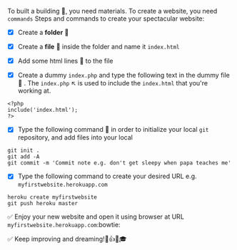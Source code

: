 To built a building :bank:, you need materials. To create a website, you need `commands`
Steps and commands to create your spectacular website:

- [x] Create a __folder__ :file_folder:

- [x] Create a __file__ :page_with_curl: inside the folder and name it `index.html`

- [x] Add some html lines :straight_ruler: to the file

- [x] Create a dummy `index.php` and type the following text in the dummy file :page_with_curl: . The `index.php` :arrow_upper_left: is used to include the `index.html` that you're working at.
```
<?php
include('index.html');
?>
```

- [x] Type the following command :memo: in order to initialize your local `git` repository, and add files into your local

 ```
 git init . 
 git add -A
 git commit -m 'Commit note e.g. don't get sleepy when papa teaches me'
 ```
 
 - [x] Type the following command to create your desired URL e.g. `myfirstwebsite.herokuapp.com`
 ```
 heroku create myfirstwebsite
 git push heroku master
 ```
 
 :white_check_mark: Enjoy your new website and open it using browser at URL `myfirstwebsite.herokuapp.com`:bowtie:
 
 :white_check_mark: Keep improving and dreaming!:star2::+1::sparkles::mortar_board:
